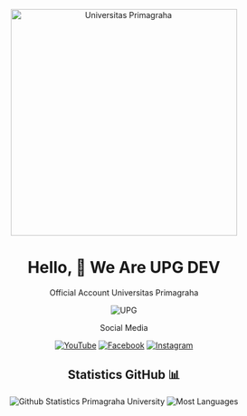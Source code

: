<!-- Header -->
<p align="center">
  <img src="https://lh3.googleusercontent.com/p/AF1QipNyu8vjTnVMh5mYiEa0qwBl8EFNXE5PGqId5TRP=s680-w680-h510" alt="Universitas Primagraha" width="400px">
</p>

<!-- Deskripsi -->
<h1 align="center">Hello, 👋 We Are UPG DEV</h1>
<p align="center">
  Official Account Universitas Primagraha
</p>

<p align="center"> <img src="https://komarev.com/ghpvc/?username=UPG-DEV-APPLICATION&label=Profile%20views&color=129e00&style=plastic" alt="UPG" /> </p>

<!-- Sosial Media -->
<p align="center">
  Social Media
</p>
<p align="center">
  <a href="https://www.youtube.com/channel/UCr4ZcBh33zjhSsa07mcBCYA"><img src="https://img.shields.io/badge/YouTube-YT-red" alt="YouTube"></a>
  <a href="https://www.facebook.com/profile.php?id=100080510882329"><img src="https://img.shields.io/badge/Facebook-FB-blue" alt="Facebook"></a>
  <a href="https://instagram.com/universitasprimagraha/"><img src="https://img.shields.io/badge/Instagram-IG-orange" alt="Instagram"></a>
</p>

<!-- Statistik Github -->
<h2 align="center">Statistics GitHub 📊</h2>
<p align="center">
  <img src="https://github-readme-stats.vercel.app/api?username=UPG-DEV-APPLICATION&show_icons=true&count_private=true&hide=prs&theme=radical" alt="Github Statistics Primagraha University">
  <img src="https://github-readme-stats.vercel.app/api/top-langs/?username=UPG-DEV-APPLICATION&layout=compact&theme=radical" alt="Most Languages">
</p>
